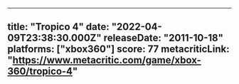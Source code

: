 
---
title: "Tropico 4"
date: "2022-04-09T23:38:30.000Z"
releaseDate: "2011-10-18"
platforms: ["xbox360"]
score: 77
metacriticLink: "https://www.metacritic.com/game/xbox-360/tropico-4"
---
